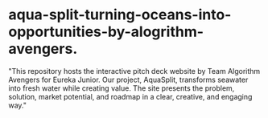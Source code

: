 # aqua-split-turning-oceans-into-opportunities-by-alogrithm-avengers.
"This repository hosts the interactive pitch deck website by Team Algorithm Avengers for Eureka Junior. Our project, AquaSplit, transforms seawater into fresh water while creating value. The site presents the problem, solution, market potential, and roadmap in a clear, creative, and engaging way."
